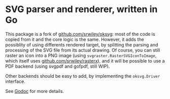 # SVG parser and renderer, written in Go

This package is a fork of [github.com/srwiley/oksvg](https://github.com/srwiley/oksvg): most of the code is copied from it and the core logic is the same.
However, it adds the possiblity of using differents rendered target, by splitting
the parsing and processing of the SVG file from its actual drawing.
Of course, you can still raster an icon into a PNG image (using `svgraster.RasterSVGIconToImage`, which itself uses [github.com/srwiley/rasterx](https://github.com/srwiley/rasterx)), and it will be possible to use a PDF backend (using svgpdf and gofpdf, still WIP).

Other backends should be easy to add, by implementing the `oksvg.Driver` interface.

See [Godoc](https://godoc.org/github.com/benoitkugler/oksvg) for more details.
